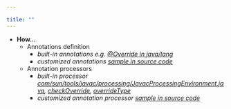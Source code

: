 ```yaml
---

title: "" 
---
```


- **How...**
  - Annotations definition
    - *built-in annotations e.g. [@Override in java/lang](https://github.com/openjdk/jdk/blob/master/src/java.base/share/classes/java/lang/Override.java)*
    - *customized annotations [sample in source code](https://github.com/openjdk/jdk/blob/master/test/langtools/tools/javac/processing/ReportOnImportedModuleAnnotation/mods-src1/annotation/annotation/ModuleWarn.java)*
  - Annotation processors
    - *built-in processor [com/sun/tools/javac/processing/JavacProcessingEnvironment.java](https://github.com/openjdk/jdk/blob/master/src/jdk.compiler/share/classes/com/sun/tools/javac/processing/JavacProcessingEnvironment.java#L251), [checkOverride](https://github.com/openjdk/jdk/blob/master/src/jdk.compiler/share/classes/com/sun/tools/javac/comp/Attr.java#L1016), [overrideType](https://github.com/openjdk/jdk/blob/master/src/jdk.compiler/share/classes/com/sun/tools/javac/code/Symtab.java#L573)* 
    - *customized annotation processor [sample in source code](https://github.com/openjdk/jdk/blob/master/test/langtools/tools/javac/processing/ReportOnImportedModuleAnnotation/mods-src1/processor/processor/ModuleWarnProcessor.java)*

